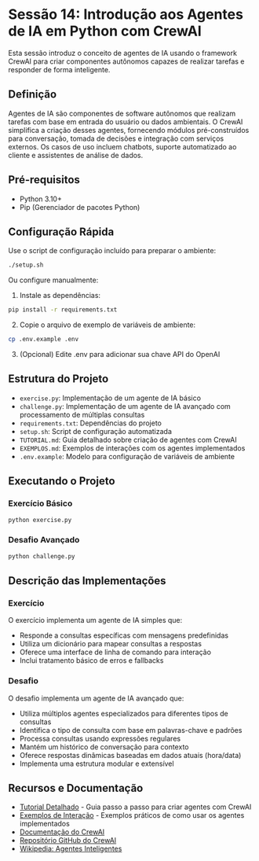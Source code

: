 # Sessão 14: Introdução aos Agentes de IA em Python com CrewAI

Esta sessão introduz o conceito de agentes de IA usando o framework CrewAI para criar componentes autônomos capazes de realizar tarefas e responder de forma inteligente.

## Definição

Agentes de IA são componentes de software autônomos que realizam tarefas com base em entrada do usuário ou dados ambientais. O CrewAI simplifica a criação desses agentes, fornecendo módulos pré-construídos para conversação, tomada de decisões e integração com serviços externos. Os casos de uso incluem chatbots, suporte automatizado ao cliente e assistentes de análise de dados.

## Pré-requisitos

- Python 3.10+
- Pip (Gerenciador de pacotes Python)

## Configuração Rápida

Use o script de configuração incluído para preparar o ambiente:

```bash
./setup.sh
```

Ou configure manualmente:

1. Instale as dependências:
```bash
pip install -r requirements.txt
```

2. Copie o arquivo de exemplo de variáveis de ambiente:
```bash
cp .env.example .env
```

3. (Opcional) Edite .env para adicionar sua chave API do OpenAI

## Estrutura do Projeto

- `exercise.py`: Implementação de um agente de IA básico
- `challenge.py`: Implementação de um agente de IA avançado com processamento de múltiplas consultas
- `requirements.txt`: Dependências do projeto
- `setup.sh`: Script de configuração automatizada
- `TUTORIAL.md`: Guia detalhado sobre criação de agentes com CrewAI
- `EXEMPLOS.md`: Exemplos de interações com os agentes implementados
- `.env.example`: Modelo para configuração de variáveis de ambiente

## Executando o Projeto

### Exercício Básico
```bash
python exercise.py
```

### Desafio Avançado
```bash
python challenge.py
```

## Descrição das Implementações

### Exercício

O exercício implementa um agente de IA simples que:
- Responde a consultas específicas com mensagens predefinidas
- Utiliza um dicionário para mapear consultas a respostas
- Oferece uma interface de linha de comando para interação
- Inclui tratamento básico de erros e fallbacks

### Desafio

O desafio implementa um agente de IA avançado que:
- Utiliza múltiplos agentes especializados para diferentes tipos de consultas
- Identifica o tipo de consulta com base em palavras-chave e padrões
- Processa consultas usando expressões regulares
- Mantém um histórico de conversação para contexto
- Oferece respostas dinâmicas baseadas em dados atuais (hora/data)
- Implementa uma estrutura modular e extensível

## Recursos e Documentação

- [Tutorial Detalhado](./TUTORIAL.md) - Guia passo a passo para criar agentes com CrewAI
- [Exemplos de Interação](./EXEMPLOS.md) - Exemplos práticos de como usar os agentes implementados
- [Documentação do CrewAI](https://crew.ai/docs)
- [Repositório GitHub do CrewAI](https://github.com/crew-ai/crewai-python)
- [Wikipedia: Agentes Inteligentes](https://en.wikipedia.org/wiki/Intelligent_agent)
